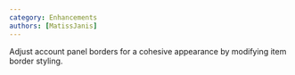 ```yaml
---
category: Enhancements
authors: [MatissJanis]
---
```


Adjust account panel borders for a cohesive appearance by modifying item border styling.

